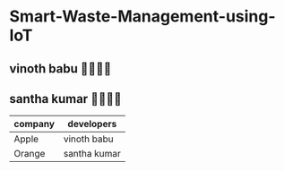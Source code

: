 # Smart-Waste-Management-using-IoT

## vinoth babu 🎉🎉🎊🎊
## santha kumar 🎉🎉🎊🎊

| company | developers |
| ----------- | ----------- |
|  Apple | vinoth babu |
| Orange | santha kumar |

